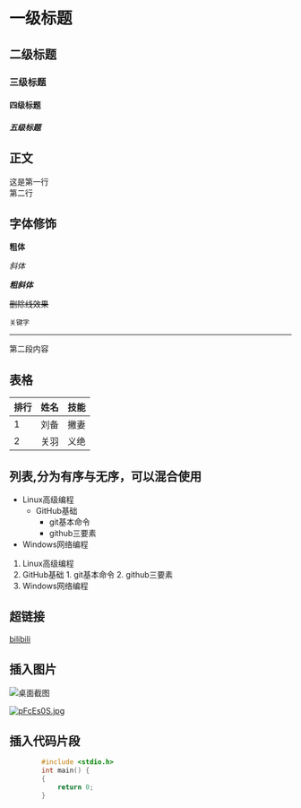 # 一级标题
## 二级标题
### 三级标题
#### 四级标题
##### 五级标题

## 正文
这是第一行<br>
第二行<br>

## 字体修饰
**粗体**

*斜体*

***粗斜体***

~~删除线效果~~

`关键字`

---------------
第二段内容

## 表格
|排行|姓名|技能|
--|:--:|--:|
|1|刘备|撇妻|
|2|关羽|义绝|

## 列表,分为有序与无序，可以混合使用
* Linux高级编程
  * GitHub基础
    * git基本命令
    * github三要素
* Windows网络编程

1. Linux高级编程
  1. GitHub基础
    1. git基本命令
    2. github三要素
2. Windows网络编程

## 超链接
[bilibili](https://www.bilibili.com "点击去世")

## 插入图片
![桌面截图]("https://bu.dusays.com/2024/03/12/65f04d008b784.jpg" "点击复活")

[![pFcEs0S.jpg](https://s21.ax1x.com/2024/03/12/pFcEs0S.jpg)](https://imgse.com/i/pFcEs0S)

## 插入代码片段
```c
        #include <stdio.h>
        int main() {
        {
            return 0;
        }
```
